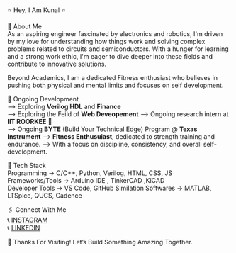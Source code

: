 ⭐ Hey, I Am Kunal ⭐

👋 About Me  
As an aspiring engineer fascinated by electronics and robotics, I'm driven by my love for understanding how things work and solving complex problems related to circuits and semiconductors. With a hunger for learning and a strong work ethic, I'm eager to dive deeper into these fields and contribute to innovative solutions. 

Beyond Academics, I am a dedicated Fitness enthusiast who believes in pushing both physical and mental limits and focuses on self development.

🛑 Ongoing Development   
--> Exploring **Verilog HDL** and **Finance**   
--> Exploring the Feild of **Web Deveopement**
--> Ongoing research intern at **IIT ROORKEE** 🏫  
--> Ongoing **BYTE** (Build Your Technical Edge) Program @ **Texas Instrument**
--> **Fitness Enthusuiast**, dedicated to strength training and endurance.
--> With a focus on discipline, consistency, and overall self-development.   

👾 Tech Stack  
Programming -> C/C++, Python, Verilog, HTML, CSS, JS   
Frameworks/Tools -> Arduino IDE , TinkerCAD ,KiCAD  
Developer Tools -> VS Code, GitHub
Similation Softwares -> MATLAB, LTSpice, QUCS, Cadence

🖇️ Connect With Me  
📞 [INSTAGRAM](https://instagram.com/__kunal_dhiman__)  
📞 [LINKEDIN](https://linkedin.com/in/kunal-dhiman-661541293)  

🎯 Thanks For Visiting! Let’s Build Something Amazing Together.








<!---
KunalDhiman168/KunalDhiman168 is a ✨ special ✨ repository because its `README.md` (this file) appears on your GitHub profile.
You can click the Preview link to take a look at your changes.
--->
